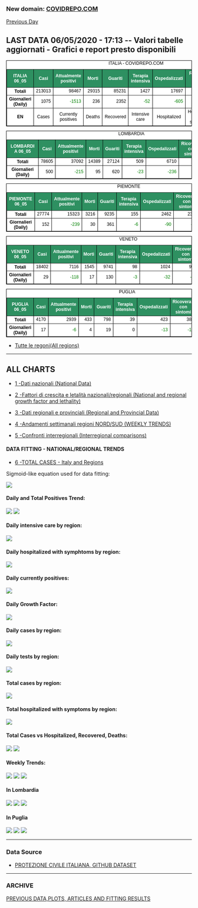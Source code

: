 <!-- start -->
### New domain: <a href="http://www.covidrepo.com/">COVIDREPO.COM</a>
[Previous Day](/index_05_05.md)
## LAST DATA 06/05/2020 - 17:13 -- Valori tabelle aggiornati - Grafici e report presto disponibili

<table style=" color:black; font-size:12; font-family:arial; text-align:center; " cellpadding="2.5" cellspacing="0" border="1" bordercolor="black" bgcolor="#FFFFFF">
<caption>ITALIA - COVIDREPO.COM</caption>
<tr style="color:#FFFFFF;background:#2E9061">
<th>ITALIA 06_05</th>
<th>Casi</th>
<th>Attualmente positivi</th>
<th>Morti</th>
<th>Guariti</th>
<th>Terapia intensiva</th>
<th>Ospedalizzati</th>
<th>Ricoverati con sintomi</th>
<th>Isolamento domiciliare</th>
<th>Tamponi</th>
</tr>
<tr>
<th>Totali</th>
<td align="right"> 213013</td>
<td align="right"> 98467</td>
<td align="right"> 29315</td>
<td align="right"> 85231</td>
<td align="right"> 1427</td>
<td align="right"> 17697</td>
<td align="right"> 16270</td>
<td align="right"> 80770</td>
<td align="right"> 2246666</td>
</tr>
<tr>
<th>Giornalieri (Daily)</th>
<td align="right"> 1075</td>
<td align="right" style=" color:green; "> -1513</td>
<td align="right"> 236</td>
<td align="right"> 2352</td>
<td align="right" style=" color:green; "> -52</td>
<td align="right" style=" color:green; "> -605</td>
<td align="right" style=" color:green; "> -553</td>
<td align="right" style=" color:green; "> -908</td>
<td align="right"> 55263</td>
</tr>
<tr>
<th>EN</th>
<td>Cases</td>
<td>Currently positives</td>
<td>Deaths</td>
<td>Recovered</td>
<td>Intensive care</td>
<td>Hospitalized</td>
<td>Hospitalized with symptoms</td>
<td>Home isolation</td>
<td>Tests</td>
</tr>
</table>

<table style=" color:black; font-size:12; font-family:arial; text-align:center; " cellpadding="2.5" cellspacing="0" border="1" bordercolor="black" bgcolor="#FFFFFF">
<caption>LOMBARDIA</caption>
<tr style="color:#FFFFFF;background:#2E9061">
<th>LOMBARDIA 06_05</th>
<th>Casi</th>
<th>Attualmente positivi</th>
<th>Morti</th>
<th>Guariti</th>
<th>Terapia intensiva</th>
<th>Ospedalizzati</th>
<th>Ricoverati con sintomi</th>
<th>Isolamento domiciliare</th>
<th>Tamponi</th>
</tr>
<tr>
<th>Totali</th>
<td align="right"> 78605</td>
<td align="right"> 37092</td>
<td align="right"> 14389</td>
<td align="right"> 27124</td>
<td align="right"> 509</td>
<td align="right"> 6710</td>
<td align="right"> 6201</td>
<td align="right"> 30382</td>
<td align="right"> 425290</td>
</tr>
<tr>
<th>Giornalieri (Daily)</th>
<td align="right"> 500</td>
<td align="right" style=" color:green; "> -215</td>
<td align="right"> 95</td>
<td align="right"> 620</td>
<td align="right" style=" color:green; "> -23</td>
<td align="right" style=" color:green; "> -236</td>
<td align="right" style=" color:green; "> -213</td>
<td align="right"> 21</td>
<td align="right"> 6455</td>
</tr>
</table>

<table style=" color:black; font-size:12; font-family:arial; text-align:center; " cellpadding="2.5" cellspacing="0" border="1" bordercolor="black" bgcolor="#FFFFFF">
<caption>PIEMONTE</caption>
<tr style="color:#FFFFFF;background:#2E9061">
<th>PIEMONTE 06_05</th>
<th>Casi</th>
<th>Attualmente positivi</th>
<th>Morti</th>
<th>Guariti</th>
<th>Terapia intensiva</th>
<th>Ospedalizzati</th>
<th>Ricoverati con sintomi</th>
<th>Isolamento domiciliare</th>
<th>Tamponi</th>
</tr>
<tr>
<th>Totali</th>
<td align="right"> 27774</td>
<td align="right"> 15323</td>
<td align="right"> 3216</td>
<td align="right"> 9235</td>
<td align="right"> 155</td>
<td align="right"> 2462</td>
<td align="right"> 2307</td>
<td align="right"> 12861</td>
<td align="right"> 181316</td>
</tr>
<tr>
<th>Giornalieri (Daily)</th>
<td align="right"> 152</td>
<td align="right" style=" color:green; "> -239</td>
<td align="right"> 30</td>
<td align="right"> 361</td>
<td align="right" style=" color:green; "> -6</td>
<td align="right" style=" color:green; "> -90</td>
<td align="right" style=" color:green; "> -84</td>
<td align="right" style=" color:green; "> -149</td>
<td align="right"> 5238</td>
</tr>
</table>

<table style=" color:black; font-size:12; font-family:arial; text-align:center; " cellpadding="2.5" cellspacing="0" border="1" bordercolor="black" bgcolor="#FFFFFF">
<caption>VENETO</caption>
<tr style="color:#FFFFFF;background:#2E9061">
<th>VENETO 06_05</th>
<th>Casi</th>
<th>Attualmente positivi</th>
<th>Morti</th>
<th>Guariti</th>
<th>Terapia intensiva</th>
<th>Ospedalizzati</th>
<th>Ricoverati con sintomi</th>
<th>Isolamento domiciliare</th>
<th>Tamponi</th>
</tr>
<tr>
<th>Totali</th>
<td align="right"> 18402</td>
<td align="right"> 7116</td>
<td align="right"> 1545</td>
<td align="right"> 9741</td>
<td align="right"> 98</td>
<td align="right"> 1024</td>
<td align="right"> 926</td>
<td align="right"> 6092</td>
<td align="right"> 390952</td>
</tr>
<tr>
<th>Giornalieri (Daily)</th>
<td align="right"> 29</td>
<td align="right" style=" color:green; "> -118</td>
<td align="right"> 17</td>
<td align="right"> 130</td>
<td align="right" style=" color:green; "> -3</td>
<td align="right" style=" color:green; "> -32</td>
<td align="right" style=" color:green; "> -29</td>
<td align="right" style=" color:green; "> -86</td>
<td align="right"> 7292</td>
</tr>
</table>

<table style=" color:black; font-size:12; font-family:arial; text-align:center; " cellpadding="2.5" cellspacing="0" border="1" bordercolor="black" bgcolor="#FFFFFF">
<caption>PUGLIA</caption>
<tr style="color:#FFFFFF;background:#2E9061">
<th>PUGLIA 06_05</th>
<th>Casi</th>
<th>Attualmente positivi</th>
<th>Morti</th>
<th>Guariti</th>
<th>Terapia intensiva</th>
<th>Ospedalizzati</th>
<th>Ricoverati con sintomi</th>
<th>Isolamento domiciliare</th>
<th>Tamponi</th>
</tr>
<tr>
<th>Totali</th>
<td align="right"> 4170</td>
<td align="right"> 2939</td>
<td align="right"> 433</td>
<td align="right"> 798</td>
<td align="right"> 39</td>
<td align="right"> 423</td>
<td align="right"> 384</td>
<td align="right"> 2516</td>
<td align="right"> 69128</td>
</tr>
<tr>
<th>Giornalieri (Daily)</th>
<td align="right"> 17</td>
<td align="right" style=" color:green; "> -6</td>
<td align="right"> 4</td>
<td align="right"> 19</td>
<td align="right"> 0</td>
<td align="right" style=" color:green; "> -13</td>
<td align="right" style=" color:green; "> -13</td>
<td align="right"> 7</td>
<td align="right"> 1961</td>
</tr>
</table>


- [Tutte le regoni(All regions)](/Tables/regionsTable_06_05.md)

---

## ALL CHARTS

- [1 -Dati nazionali (National Data)](/RUN_05_05/RUN0/RUN.html)

- [2 -Fattori di crescita e letalità nazionali/regionali (National and regional growth factor and lethality)](/RUN_05_05/RUN6/RUN.html)

- [3 -Dati regionali e provinciali (Regional and Provincial Data)](/RUN_05_05/RUN2/RUN.html)

- [4 -Andamenti settimanali regioni NORD/SUD (WEEKLY TRENDS)](/RUN_05_05/RUN5/RUN.html)

- [5 -Confronti interregionali (Interregional comparisons)](/RUN_05_05/RUN4/RUN.html)

#### DATA FITTING - NATIONAL/REGIONAL TRENDS

- [6 -TOTAL CASES - Italy and Regions](/RUN_05_05/RUN1/RUN.html)

Sigmoid-like equation used for data fitting:

<img src="http://latex.codecogs.com/svg.latex?Sig = \frac{a}{e^{b(x+c)} + a1e^{b1(x+c1)} - d}" border="0"/>

#### Daily and Total Positives Trend:
<img src="https://marcelchiarello.github.io/showdata/RUN_05_05/RUN1/RUN_DATA_FIT_TOTAL_CASES_ITALY_REGIONS_01.png">
<img src="https://marcelchiarello.github.io/showdata/RUN_05_05/RUN1/RUN_DATA_FIT_TOTAL_CASES_ITALY_REGIONS_02.png">

#### Daily intensive care by region:
<img src="https://marcelchiarello.github.io/showdata/RUN_05_05/RUN4/RUN_INTEREGION_13.png">

#### Daily hospitalized with symphtoms by region:
<img src="https://marcelchiarello.github.io/showdata/RUN_05_05/RUN4/RUN_INTEREGION_14.png">

#### Daily currently positives:
<img src="https://marcelchiarello.github.io/showdata/RUN_05_05/RUN4/RUN_INTEREGION_15.png">

#### Daily Growth Factor:
<img src="https://marcelchiarello.github.io/showdata/RUN_05_05/RUN6/RUN_FACTORS_01.png">

#### Daily cases by region:
<img src="https://marcelchiarello.github.io/showdata/RUN_05_05/RUN4/RUN_INTEREGION_11.png">

#### Daily tests by region:
<img src="https://marcelchiarello.github.io/showdata/RUN_05_05/RUN4/RUN_INTEREGION_12.png">

#### Total cases by region:
<img src="https://marcelchiarello.github.io/showdata/RUN_05_05/RUN4/RUN_INTEREGION_01.png">

#### Total hospitalized with symptoms by region:
<img src="https://marcelchiarello.github.io/showdata/RUN_05_05/RUN4/RUN_INTEREGION_05.png">

#### Total Cases vs Hospitalized, Recovered, Deaths:
<img src="https://marcelchiarello.github.io/showdata/RUN_05_05/RUN0/RUN_DATA_ITALIA_01.png">


<img src="https://marcelchiarello.github.io/showdata/RUN_05_05/RUN0/RUN_DATA_ITALIA_04.png">

#### Weekly Trends:
<img src="https://marcelchiarello.github.io/showdata/RUN_05_05/RUN5/RUN_NEWTRENDS_01.png">
<img src="https://marcelchiarello.github.io/showdata/RUN_05_05/RUN5/RUN_NEWTRENDS_02.png">
<img src="https://marcelchiarello.github.io/showdata/RUN_05_05/RUN5/RUN_NEWTRENDS_03.png">


#### In Lombardia
<img src="https://marcelchiarello.github.io/showdata/RUN_05_05/RUN2/RUN_DATA_PROVINCE_08.png">
<img src="https://marcelchiarello.github.io/showdata/RUN_05_05/RUN1/RUN_DATA_FIT_TOTAL_CASES_ITALY_REGIONS_05.png">
<img src="https://marcelchiarello.github.io/showdata/RUN_05_05/RUN1/RUN_DATA_FIT_TOTAL_CASES_ITALY_REGIONS_06.png">

#### In Puglia
<img src="https://marcelchiarello.github.io/showdata/RUN_05_05/RUN2/RUN_DATA_PROVINCE_01.png">
<img src="https://marcelchiarello.github.io/showdata/RUN_05_05/RUN1/RUN_DATA_FIT_TOTAL_CASES_ITALY_REGIONS_03.png">
<img src="https://marcelchiarello.github.io/showdata/RUN_05_05/RUN1/RUN_DATA_FIT_TOTAL_CASES_ITALY_REGIONS_04.png">

---

### Data Source

- [PROTEZIONE CIVILE ITALIANA, GITHUB DATASET](https://github.com/pcm-dpc/COVID-19)

---

### ARCHIVE
[PREVIOUS DATA,PLOTS, ARTICLES AND FITTING RESULTS](/archive.md)
